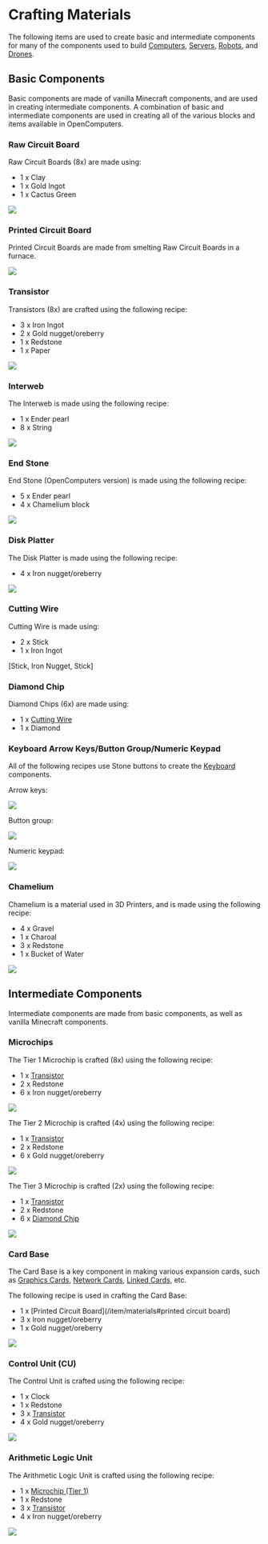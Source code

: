 # Crafting Materials

The following items are used to create basic and intermediate components
for many of the components used to build
[Computers](/block/computer_case), [Servers](/block/server_rack),
[Robots](/block/robot), and [Drones](/item/drone).

## Basic Components

Basic components are made of vanilla Minecraft components, and are used
in creating intermediate components. A combination of basic and
intermediate components are used in creating all of the various blocks
and items available in OpenComputers.

### Raw Circuit Board

Raw Circuit Boards (8x) are made using:

- 1 x Clay
- 1 x Gold Ingot
- 1 x Cactus Green

![](https://ocdoc.cil.li/_media/recipes:items:rawcircuitboard.png)

### Printed Circuit Board

Printed Circuit Boards are made from smelting Raw Circuit Boards in a
furnace.

![](https://ocdoc.cil.li/_media/recipes:items:printedcircuitboard.png)

### Transistor

Transistors (8x) are crafted using the following recipe:

- 3 x Iron Ingot
- 2 x Gold nugget/oreberry
- 1 x Redstone
- 1 x Paper

![](https://ocdoc.cil.li/_media/recipes:items:transistor.png)

### Interweb

The Interweb is made using the following recipe:

- 1 x Ender pearl
- 8 x String

![](https://ocdoc.cil.li/_media/recipes:items:interweb.png)

### End Stone

End Stone (OpenComputers version) is made using the following recipe:

- 5 x Ender pearl
- 4 x Chamelium block

![](https://ocdoc.cil.li/_media/recipes:blocks:endstone.png)

### Disk Platter

The Disk Platter is made using the following recipe:

- 4 x Iron nugget/oreberry

![](https://ocdoc.cil.li/_media/recipes:items:diskplatter.png)

### Cutting Wire

Cutting Wire is made using:

- 2 x Stick
- 1 x Iron Ingot

[Stick, Iron Nugget, Stick]

### Diamond Chip

Diamond Chips (6x) are made using:

- 1 x [Cutting Wire](/item/materials#cutting_wire)
- 1 x Diamond

### Keyboard Arrow Keys/Button Group/Numeric Keypad

All of the following recipes use Stone buttons to create the
[Keyboard](/block/keyboard) components.

Arrow keys:

![](https://ocdoc.cil.li/_media/recipes:items:kbarrows.png)

Button group:

![](https://ocdoc.cil.li/_media/recipes:items:kbbuttons.png)

Numeric keypad:

![](https://ocdoc.cil.li/_media/recipes:items:kbnumpad.png)

### Chamelium

Chamelium is a material used in 3D Printers, and is made using the
following recipe:

- 4 x Gravel
- 1 x Charoal
- 3 x Redstone
- 1 x Bucket of Water

![](https://ocdoc.cil.li/_media/recipes:items:chamelium.png)

## Intermediate Components

Intermediate components are made from basic components, as well as
vanilla Minecraft components.

### Microchips

The Tier 1 Microchip is crafted (8x) using the following recipe:

- 1 x [Transistor](/item/materials#transistor)
- 2 x Redstone
- 6 x Iron nugget/oreberry

![](https://ocdoc.cil.li/_media/recipes:items:t1microchip.png)

The Tier 2 Microchip is crafted (4x) using the following recipe:

- 1 x [Transistor](/item/materials#transistor) 
- 2 x Redstone 
- 6 x Gold nugget/oreberry

![](https://ocdoc.cil.li/_media/recipes:items:t2microchip.png)

The Tier 3 Microchip is crafted (2x) using the following recipe:

- 1 x [Transistor](/item/materials#transistor)
- 2 x Redstone
- 6 x [Diamond Chip](/item/materials#diamond_chip)

![](https://ocdoc.cil.li/_media/recipes:items:tier3microchip.png)

### Card Base

The Card Base is a key component in making various expansion cards, such
as [Graphics Cards](/item/graphics_card), [Network Cards](/item/network_card),
[Linked Cards](/item/linked_card), etc.

The following recipe is used in crafting the Card Base:

- 1 x [Printed Circuit Board](/item/materials#printed circuit board)
- 3 x Iron nugget/oreberry
- 1 x Gold nugget/oreberry

![](https://ocdoc.cil.li/_media/recipes:items:cardbase.png)

### Control Unit (CU)

The Control Unit is crafted using the following recipe:
- 1 x Clock
- 1 x Redstone
- 3 x [Transistor](/item/materials#transistor)
- 4 x Gold nugget/oreberry

![](https://ocdoc.cil.li/_media/recipes:items:controlunit.png)

### Arithmetic Logic Unit

The Arithmetic Logic Unit is crafted using the following recipe:

- 1 x [Microchip (Tier 1)](/item/materials#microchips)
- 1 x Redstone
- 3 x [Transistor](/item/materials#transistor)
- 4 x Iron nugget/oreberry

![](https://ocdoc.cil.li/_media/recipes:items:logicunit.png)